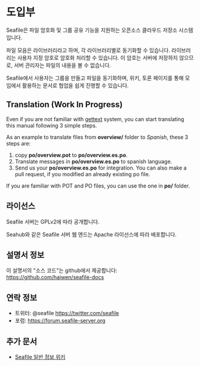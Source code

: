 # 도입부

Seafile은 파일 암호화 및 그룹 공유 기능을 지원하는 오픈소스 클라우드 저장소 시스템입니다. 

파일 모음은 라이브러리라고 하며, 각 라이브러리별로 동기화할 수 있습니다. 라이브러리는 사용자 지정 암호로 암호화 처리할 수 있습니다. 이 암호는 서버에 저장하지 않으므로, 서버 관리자는 파일의 내용을 볼 수 없습니다.

Seafile에서 사용자는 그룹을 만들고 파일을 동기화하며, 위키, 토론 페이지를 통해 모임에서 활용하는 문서로 협업을 쉽게 진행할 수 있습니다.

## Translation (Work In Progress)

Even if you are not familiar with [gettext](https://en.wikipedia.org/wiki/Gettext) system, you can start translating this manual following 3 simple steps.

As an example to translate files from **overview/** folder to *Spanish*, these 3 steps are:

1. copy **po/overview.pot** to  **po/overview.es.po**.
1. Translate messages in **po/overview.es.po** to spanish language.
1. Send us your **po/overview.es.po** for integration. You can also make a pull request, if you modified an already existing po file.


If you are familiar with POT and PO files, you can use the one in **po/** folder.

## 라이선스

Seafile 서버는 GPLv2에 따라 공개합니다.

Seahub와 같은 Seafile 서버 웹 엔드는 Apache 라이선스에 따라 배포합니다.

## 설명서 정보

이 설명서의 "소스 코드"는 github에서 제공합니다: https://github.com/haiwen/seafile-docs

## 연락 정보

* 트위터: @seafile https://twitter.com/seafile
* 포럼: https://forum.seafile-server.org

## 추가 문서

* [Seafile 일반 정보 위키](https://seacloud.cc/group/3/wiki/)

